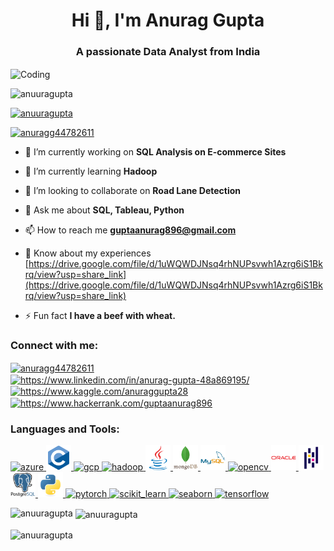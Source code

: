 
<h1 align="center">Hi 👋, I'm Anurag Gupta</h1>
<h3 align="center">A passionate Data Analyst from India</h3>

<img align="center" alt="Coding" width="250" src="https://substackcdn.com/image/fetch/f_auto,q_auto:good,fl_progressive:steep/https%3A%2F%2Fbucketeer-e05bbc84-baa3-437e-9518-adb32be77984.s3.amazonaws.com%2Fpublic%2Fimages%2F9f8dd332-c761-4c9e-bd26-80c67b79084c_492x376.gif">

<p align="left"> <img src="https://komarev.com/ghpvc/?username=anuuragupta&label=Profile%20views&color=0e75b6&style=flat" alt="anuuragupta" /> </p>

<p align="left"> <a href="https://github.com/ryo-ma/github-profile-trophy"><img src="https://github-profile-trophy.vercel.app/?username=anuuragupta" alt="anuuragupta" /></a> </p>

<p align="left"> <a href="https://twitter.com/anuragg44782611" target="blank"><img src="https://img.shields.io/twitter/follow/anuragg44782611?logo=twitter&style=for-the-badge" alt="anuragg44782611" /></a> </p>

- 🔭 I’m currently working on **SQL Analysis on E-commerce Sites**

- 🌱 I’m currently learning **Hadoop**

- 👯 I’m looking to collaborate on **Road Lane Detection**

- 💬 Ask me about **SQL, Tableau, Python**

- 📫 How to reach me **guptaanurag896@gmail.com**

- 📄 Know about my experiences [https://drive.google.com/file/d/1uWQWDJNsq4rhNUPsvwh1Azrg6iS1Bkrq/view?usp=share_link](https://drive.google.com/file/d/1uWQWDJNsq4rhNUPsvwh1Azrg6iS1Bkrq/view?usp=share_link)

- ⚡ Fun fact **I have a beef with wheat.**

<h3 align="left">Connect with me:</h3>
<p align="left">
<a href="https://twitter.com/anuragg44782611" target="blank"><img align="center" src="https://raw.githubusercontent.com/rahuldkjain/github-profile-readme-generator/master/src/images/icons/Social/twitter.svg" alt="anuragg44782611" height="30" width="40" /></a>
<a href="https://linkedin.com/in/https://www.linkedin.com/in/anurag-gupta-48a869195/" target="blank"><img align="center" src="https://raw.githubusercontent.com/rahuldkjain/github-profile-readme-generator/master/src/images/icons/Social/linked-in-alt.svg" alt="https://www.linkedin.com/in/anurag-gupta-48a869195/" height="30" width="40" /></a>
<a href="https://kaggle.com/https://www.kaggle.com/anuraggupta28" target="blank"><img align="center" src="https://raw.githubusercontent.com/rahuldkjain/github-profile-readme-generator/master/src/images/icons/Social/kaggle.svg" alt="https://www.kaggle.com/anuraggupta28" height="30" width="40" /></a>
<a href="https://www.hackerrank.com/https://www.hackerrank.com/guptaanurag896" target="blank"><img align="center" src="https://raw.githubusercontent.com/rahuldkjain/github-profile-readme-generator/master/src/images/icons/Social/hackerrank.svg" alt="https://www.hackerrank.com/guptaanurag896" height="30" width="40" /></a>
</p>

<h3 align="left">Languages and Tools:</h3>
<p align="left"> <a href="https://azure.microsoft.com/en-in/" target="_blank" rel="noreferrer"> <img src="https://www.vectorlogo.zone/logos/microsoft_azure/microsoft_azure-icon.svg" alt="azure" width="40" height="40"/> </a> <a href="https://www.cprogramming.com/" target="_blank" rel="noreferrer"> <img src="https://raw.githubusercontent.com/devicons/devicon/master/icons/c/c-original.svg" alt="c" width="40" height="40"/> </a> <a href="https://cloud.google.com" target="_blank" rel="noreferrer"> <img src="https://www.vectorlogo.zone/logos/google_cloud/google_cloud-icon.svg" alt="gcp" width="40" height="40"/> </a> <a href="https://hadoop.apache.org/" target="_blank" rel="noreferrer"> <img src="https://www.vectorlogo.zone/logos/apache_hadoop/apache_hadoop-icon.svg" alt="hadoop" width="40" height="40"/> </a> <a href="https://www.java.com" target="_blank" rel="noreferrer"> <img src="https://raw.githubusercontent.com/devicons/devicon/master/icons/java/java-original.svg" alt="java" width="40" height="40"/> </a> <a href="https://www.mongodb.com/" target="_blank" rel="noreferrer"> <img src="https://raw.githubusercontent.com/devicons/devicon/master/icons/mongodb/mongodb-original-wordmark.svg" alt="mongodb" width="40" height="40"/> </a> <a href="https://www.mysql.com/" target="_blank" rel="noreferrer"> <img src="https://raw.githubusercontent.com/devicons/devicon/master/icons/mysql/mysql-original-wordmark.svg" alt="mysql" width="40" height="40"/> </a> <a href="https://opencv.org/" target="_blank" rel="noreferrer"> <img src="https://www.vectorlogo.zone/logos/opencv/opencv-icon.svg" alt="opencv" width="40" height="40"/> </a> <a href="https://www.oracle.com/" target="_blank" rel="noreferrer"> <img src="https://raw.githubusercontent.com/devicons/devicon/master/icons/oracle/oracle-original.svg" alt="oracle" width="40" height="40"/> </a> <a href="https://pandas.pydata.org/" target="_blank" rel="noreferrer"> <img src="https://raw.githubusercontent.com/devicons/devicon/2ae2a900d2f041da66e950e4d48052658d850630/icons/pandas/pandas-original.svg" alt="pandas" width="40" height="40"/> </a> <a href="https://www.postgresql.org" target="_blank" rel="noreferrer"> <img src="https://raw.githubusercontent.com/devicons/devicon/master/icons/postgresql/postgresql-original-wordmark.svg" alt="postgresql" width="40" height="40"/> </a> <a href="https://www.python.org" target="_blank" rel="noreferrer"> <img src="https://raw.githubusercontent.com/devicons/devicon/master/icons/python/python-original.svg" alt="python" width="40" height="40"/> </a> <a href="https://pytorch.org/" target="_blank" rel="noreferrer"> <img src="https://www.vectorlogo.zone/logos/pytorch/pytorch-icon.svg" alt="pytorch" width="40" height="40"/> </a> <a href="https://scikit-learn.org/" target="_blank" rel="noreferrer"> <img src="https://upload.wikimedia.org/wikipedia/commons/0/05/Scikit_learn_logo_small.svg" alt="scikit_learn" width="40" height="40"/> </a> <a href="https://seaborn.pydata.org/" target="_blank" rel="noreferrer"> <img src="https://seaborn.pydata.org/_images/logo-mark-lightbg.svg" alt="seaborn" width="40" height="40"/> </a> <a href="https://www.tensorflow.org" target="_blank" rel="noreferrer"> <img src="https://www.vectorlogo.zone/logos/tensorflow/tensorflow-icon.svg" alt="tensorflow" width="40" height="40"/> </a> </p>


<p><img align="left" src="https://github-readme-stats.vercel.app/api/top-langs?username=anuuragupta&show_icons=true&locale=en&layout=compact" alt="anuuragupta" /></p>

<p>&nbsp;<img align="center" src="https://github-readme-stats.vercel.app/api?username=anuuragupta&show_icons=true&locale=en" alt="anuuragupta" /></p>

<p><img align="center" src="https://github-readme-streak-stats.herokuapp.com/?user=anuuragupta&" alt="anuuragupta" /></p>
